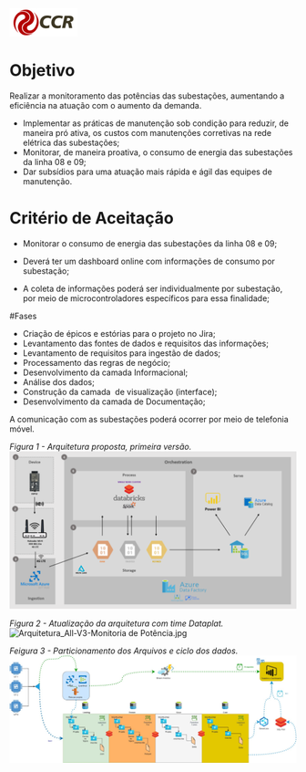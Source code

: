 ![Logo-grupo-ccr-Editado-v3.png](/.attachments/Logo-grupo-ccr-Editado-v3-c966143a-ebc6-4b44-9548-395e41aac6ab.png)
# Objetivo

Realizar a monitoramento das potências das subestações, aumentando a eficiência na atuação com o aumento da demanda.


- Implementar as práticas de manutenção sob condição para reduzir, de maneira pró ativa, os custos com manutenções corretivas na rede elétrica das subestações;
- Monitorar, de maneira proativa, o consumo de energia das subestações da linha 08 e 09;
- Dar subsídios para uma atuação mais rápida e ágil das equipes de manutenção.

# Critério de Aceitação
- Monitorar o consumo de energia das subestações da linha 08 e 09;

- Deverá ter um dashboard online com informações de consumo por subestação;

- A coleta de informações poderá ser individualmente por subestação, por meio de microcontroladores específicos para essa finalidade;

#Fases

- Criação de épicos e estórias para o projeto no Jira;
- Levantamento das fontes de dados e requisitos das informações;
- Levantamento de requisitos para ingestão de dados;
- Processamento das regras de negócio;
- Desenvolvimento da camada Informacional;
- Análise dos dados;
- Construção da camada  de visualização (interface);
- Desenvolvimento da camada de Documentação;




A comunicação com as subestações poderá ocorrer por meio de telefonia móvel.

_Figura 1 - Arquitetura proposta, primeira versão._
![image.png](/.attachments/image-b2496187-2213-4172-9226-e8f3fddaa63d.png)

_Figura 2 - Atualização da arquitetura com time Dataplat._
![Arquitetura_All-V3-Monitoria de Potência.jpg](/.attachments/Arquitetura_All-V3-Monitoria%20de%20Potência-d9d34b08-7f5b-4951-829d-4a5e1c088175.jpg)

_Feigura 3 - Particionamento dos Arquivos e ciclo dos dados._
![Arquitetura_All-V3-Stream Iot.jpg](/.attachments/Arquitetura_All-V3-Stream%20Iot-93b963c0-a20a-44bd-bb62-8f7fb4725d0a.jpg)